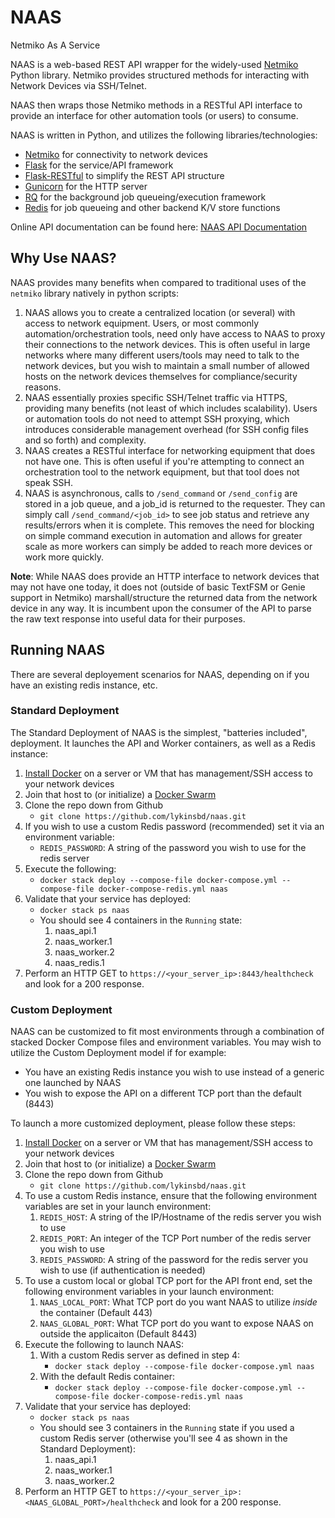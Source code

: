 # NAAS
Netmiko As A Service

NAAS is a web-based REST API wrapper for the widely-used [Netmiko](https://github.com/ktbyers/netmiko)
 Python library.  Netmiko provides structured methods for interacting with Network Devices via SSH/Telnet.


NAAS then wraps those Netmiko methods in a RESTful API interface to provide an interface
 for other automation tools (or users) to consume.

NAAS is written in Python, and utilizes the following libraries/technologies:
    
* [Netmiko](https://github.com/ktbyers/netmiko) for connectivity to network devices
* [Flask](https://github.com/pallets/flask) for the service/API framework
* [Flask-RESTful](https://github.com/flask-restful/flask-restful) to simplify the REST API structure
* [Gunicorn](https://github.com/benoitc/gunicorn) for the HTTP server
* [RQ](https://github.com/rq/rq) for the background job queueing/execution framework
* [Redis](https://github.com/antirez/redis) for job queueing and other backend K/V store functions

Online API documentation can be found here: [NAAS API Documentation](https://lykinsbd.github.io/naas)

## Why Use NAAS?

NAAS provides many benefits when compared to traditional uses of the `netmiko` library natively
in python scripts:

1. NAAS allows you to create a centralized location (or several) with access to network equipment.
 Users, or most commonly automation/orchestration tools, need only have access to NAAS to proxy their
 connections to the network devices. This is often useful in large networks where many different
 users/tools may need to talk to the network devices, but you wish to maintain a small number of
 allowed hosts on the network devices themselves for compliance/security reasons.
2. NAAS essentially proxies specific SSH/Telnet traffic via HTTPS, providing many benefits 
 (not least of which includes scalability).  Users or automation tools do not need to attempt SSH proxying, 
 which introduces considerable management overhead (for SSH config files and so forth) and complexity.
3. NAAS creates a RESTful interface for networking equipment that does not have one.  This is often
 useful if you're attempting to connect an orchestration tool to the network equipment, but that
 tool does not speak SSH.
4. NAAS is asynchronous, calls to `/send_command` or `/send_config` are stored in a job queue, and a
 job_id is returned to the requester.  They can simply call `/send_command/<job_id>` to see job status
 and retrieve any results/errors when it is complete.  This removes the need for blocking on simple command
 execution in automation and allows for greater scale as more workers can simply be added to reach more
 devices or work more quickly.
 
**Note**: While NAAS does provide an HTTP interface to network devices that may not have one today,
it does not (outside of basic TextFSM or Genie support in Netmiko) marshall/structure the returned data
from the network device in any way.  It is incumbent upon the consumer of the API to parse the
raw text response into useful data for their purposes.


## Running NAAS

There are several deployement scenarios for NAAS, depending on if you have an existing redis instance, etc.

### Standard Deployment

The Standard Deployment of NAAS is the simplest, "batteries included", deployment.  It launches the API and Worker containers, as well as a Redis instance:

1. [Install Docker](https://docs.docker.com/install/) on a server or VM that has management/SSH access to your network devices
2. Join that host to (or initialize) a [Docker Swarm](https://docs.docker.com/engine/swarm/swarm-tutorial/)
3. Clone the repo down from Github
    * `git clone https://github.com/lykinsbd/naas.git`
4. If you wish to use a custom Redis password (recommended) set it via an environment variable:
    * `REDIS_PASSWORD`: A string of the password you wish to use for the redis server
5. Execute the following:
    * ```docker stack deploy --compose-file docker-compose.yml --compose-file docker-compose-redis.yml naas```
6. Validate that your service has deployed:
    * ```docker stack ps naas```
    * You should see 4 containers in the `Running` state:
        1. naas_api.1
        2. naas_worker.1
        3. naas_worker.2
        4. naas_redis.1
7. Perform an HTTP GET to `https://<your_server_ip>:8443/healthcheck` and look for a 200 response.

### Custom Deployment

NAAS can be customized to fit most environments through a combination of stacked Docker Compose files
 and environment variables.  You may wish to utilize the Custom Deployment model if for example:

* You have an existing Redis instance you wish to use instead of a generic one launched by NAAS
* You wish to expose the API on a different TCP port than the default (8443)

To launch a more customized deployment, please follow these steps:

1. [Install Docker](https://docs.docker.com/install/) on a server or VM that has management/SSH access to your network devices
2. Join that host to (or initialize) a [Docker Swarm](https://docs.docker.com/engine/swarm/swarm-tutorial/)
3. Clone the repo down from Github
    * `git clone https://github.com/lykinsbd/naas.git`
4. To use a custom Redis instance, ensure that the following environment variables are set in your launch environment:
    1. `REDIS_HOST`: A string of the IP/Hostname of the redis server you wish to use
    2. `REDIS_PORT`: An integer of the TCP Port number of the redis server you wish to use
    3. `REDIS_PASSWORD`: A string of the password for the redis server you wish to use (if authentication is needed)
5. To use a custom local or global TCP port for the API front end, set the following environment variables in your launch environment:
    1. `NAAS_LOCAL_PORT`: What TCP port do you want NAAS to utilize _inside_ the container (Default 443)
    2. `NAAS_GLOBAL_PORT`: What TCP port do you want to expose NAAS on outside the applicaiton (Default 8443)
6. Execute the following to launch NAAS:
    1. With a custom Redis server as defined in step 4:
        * ```docker stack deploy --compose-file docker-compose.yml naas```
    2. With the default Redis container:
        * ```docker stack deploy --compose-file docker-compose.yml --compose-file docker-compose-redis.yml naas```
7. Validate that your service has deployed:
    * ```docker stack ps naas```
    * You should see 3 containers in the `Running` state if you used a custom Redis server
        (otherwise you'll see 4 as shown in the Standard Deployment):
        1. naas_api.1
        2. naas_worker.1
        3. naas_worker.2
8. Perform an HTTP GET to `https://<your_server_ip>:<NAAS_GLOBAL_PORT>/healthcheck` and look for a 200 response.
